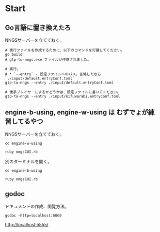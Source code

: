 # Start

## Go言語に置き換えたろ

NNGSサーバーを立てておく。

```shell
# 実行ファイルを作成するために、以下のコマンドを打鍵してください。
go build
# gtp-to-nngs.exe ファイルが作成されました。

# 実行。
# * `--entry` - 設定ファイルへのパス。省略したなら `./input/default.entryConf.toml`
gtp-to-nngs --entry ./input/default.entryConf.toml

# 後手プレイヤーにするかどうかは、設定ファイルに書いてください。
gtp-to-nngs --entry ./input/kifuwarabi.entryConf.toml
```

## engine-b-using, engine-w-using は むずでょが練習してるやつ

NNGSサーバーを立てておく。

```shell
cd engine-w-using

ruby nngsCUI.rb
```

別のターミナルを開く。

```shell
cd engine-b-using

ruby nngsCUI.rb
```

## godoc

ドキュメントの作成、閲覧方法。  

```shell
godoc -http=localhost:6060
```

[http://localhost:5555/](http://localhost:6060/)  
